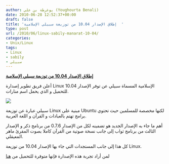```yaml
---
author: يوغرطة بن علي (Youghourta Benali)
date: 2010-06-28 12:52:37+00:00
draft: false
title: 'إطلاق الإصدار 10.04 من توزيعة سبيلي الإسلامية  '
type: post
url: /2010/06/linux-sabily-manarat-10-04/
categories:
- Unix/Linux
tags:
- Linux
- sabily
- سبيلي
---
```


**[](https://www.it-scoop.com/2010/06/Linux-sabily-manarat-10-04)[إطلاق الإصدار 10.04 من توزيعة سبيلي الإسلامية](https://www.it-scoop.com/2010/06/Linux-sabily-manarat-10-04)**




أعلن فريق تطوير إصدارة Linux الإسلامية المسماة سبيلي عن توفر الإصدار 10.04 للتحميل و الذي يحمل اسم منارات.




**[![](http://www.sabily.org/website/images/stories/ubuntume.png  )
](https://www.it-scoop.com/2010/06/Linux-sabily-manarat-10-04)**


سبيلي عبارة عن توزيعة Linux مبنية على Ubuntu لكنها مخصصة للمسلمين حيث تحتوي برامج تهتم بالعبادات و القرآن و اللغة العربية.

أهم ما جاء به الإصدار الجديد هو تضمينه لكل من الإصدار 0.7.6 من برنامج ذكر و الإصدار الثالث من برنامج ثواب إلى جانب نسخة صوتية من القرآن كاملا بصوت المقرئ ماهر المعيقلي.

كل هذا إلى جانب المستجدات التي جاء بها الإصدار 10.04 من توزيعة Linux.

لمن أراد تجربة هذه الإصدارة فإنها متوفرة للتحميل من [هنا](http://www.sabily.org/website/index.php/en/sabily/downloads)

